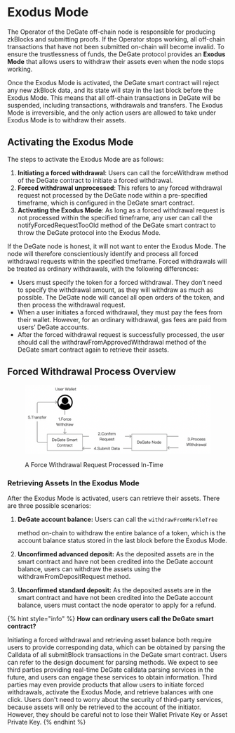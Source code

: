 # Exodus Mode

The Operator of the DeGate off-chain node is responsible for producing zkBlocks and submitting proofs. If the Operator stops working, all off-chain transactions that have not been submitted on-chain will become invalid. To ensure the trustlessness of funds, the DeGate protocol provides an **Exodus Mode** that allows users to withdraw their assets even when the node stops working.&#x20;

Once the Exodus Mode is activated, the DeGate smart contract will reject any new zkBlock data, and its state will stay in the last block before the Exodus Mode. This means that all off-chain transactions in DeGate will be suspended, including transactions, withdrawals and transfers. The Exodus Mode is irreversible, and the only action users are allowed to take under Exodus Mode is to withdraw their assets.

## Activating the Exodus Mode

The steps to activate the Exodus Mode are as follows:&#x20;

1. **Initiating a forced withdrawal**: Users can call the forceWithdraw method of the DeGate contract to initiate a forced withdrawal.
2. **Forced withdrawal unprocessed**: This refers to any forced withdrawal request not processed by the DeGate node within a pre-specified timeframe, which is configured in the DeGate smart contract.&#x20;
3. **Activating the Exodus Mode**: As long as a forced withdrawal request is not processed within the specified timeframe, any user can call the notifyForcedRequestTooOld method of the DeGate smart contract to throw the DeGate protocol into the Exodus Mode.&#x20;

If the DeGate node is honest, it will not want to enter the Exodus Mode. The node will therefore conscientiously identify and process all forced withdrawal requests within the specified timeframe. Forced withdrawals will be treated as ordinary withdrawals, with the following differences:

* Users must specify the token for a forced withdrawal. They don’t need to specify the withdrawal amount, as they will withdraw as much as possible. The DeGate node will cancel all open orders of the token, and then process the withdrawal request.
* When a user initiates a forced withdrawal, they must pay the fees from their wallet. However, for an ordinary withdrawal, gas fees are paid from users’ DeGate accounts.
* After the forced withdrawal request is successfully processed, the user should call the withdrawFromApprovedWithdrawal method of the DeGate smart contract again to retrieve their assets.&#x20;



## Forced Withdrawal Process Overview

<figure><img src="../.gitbook/assets/Screen Shot 2022-12-09 at 16.25.13.png" alt=""><figcaption><p>A Force Withdrawal Request Processed In-Time</p></figcaption></figure>

### Retrieving Assets In the Exodus Mode

After the Exodus Mode is activated, users can retrieve their assets. There are three possible scenarios:

1.  **DeGate account balance:** Users can call the `withdrawFromMerkleTree`&#x20;

    method on-chain to withdraw the entire balance of a token, which is the account balance status stored in the last block before the Exodus Mode.
2. **Unconfirmed advanced deposit:** As the deposited assets are in the smart contract and have not been credited into the DeGate account balance, users can withdraw the assets using the withdrawFromDepositRequest method.&#x20;
3.  **Unconfirmed standard deposit:** As the deposited assets are in the smart contract and have not been credited into the DeGate account balance, users must contact the node operator to apply for a refund.



{% hint style="info" %}
**How can ordinary users call the DeGate smart contract?**

Initiating a forced withdrawal and retrieving asset balance both require users to provide corresponding data, which can be obtained by parsing the Calldata of all submitBlock transactions in the DeGate smart contract. Users can refer to the design document for parsing methods. We expect to see third parties providing real-time DeGate calldata parsing services in the future, and users can engage these services to obtain information. Third parties may even provide products that allow users to initiate forced withdrawals, activate the Exodus Mode, and retrieve balances with one click. Users don't need to worry about the security of third-party services, because assets will only be retrieved to the account of the initiator. However, they should be careful not to lose their Wallet Private Key or Asset Private Key.
{% endhint %}
